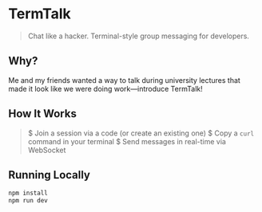 # TermTalk

> Chat like a hacker. Terminal-style group messaging for developers.

## Why?

Me and my friends wanted a way to talk during university lectures that made it look like we were doing work—introduce TermTalk!

## How It Works

> $ Join a session via a code (or create an existing one)
> $ Copy a `curl` command in your terminal
> $ Send messages in real-time via WebSocket

## Running Locally

```bash
npm install
npm run dev
```
